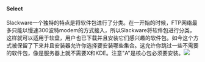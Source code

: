#### Select

Slackware一个独特的特点是将软件包进行了分类。在一开始的时候，FTP网络最多只能以慢速300波特modem的方式接入，所以Slackware将软件包进行分类，这样就可以适用于软盘，用户也已下载并且安装它们感兴趣的软件包。如今这个方式被保留了下来并且安装器允许你选择要安装哪些集合。这允许你跳过一些不需要的软件包，像是服务器上就不需要X和KDE。注意"A"是核心包必须要安装。![](http://7xn66o.com1.z0.glb.clouddn.com/slackbook%2F7.png)
